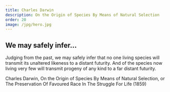 ```yaml
---
title: Charles Darwin
description: On the Origin of Species By Means of Natural Selection
order: 20
image: /jpg/hero.jpg
---
```

## We may safely infer...

Judging from the past, we may safely infer that no one living species will transmit its unaltered likeness to a distant futurity. And of the species now living very few will transmit progeny of any kind to a far distant futurity.

Charles Darwin, On the Origin of Species By Means of Natural Selection, or The Preservation Of Favoured Race In The Struggle For Life (1859)